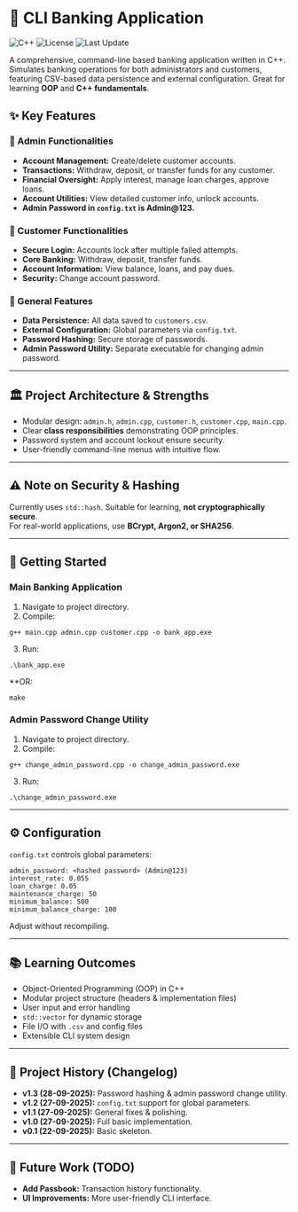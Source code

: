 # 🏦 CLI Banking Application

![C++](https://img.shields.io/badge/Language-C++-blue)
![License](https://img.shields.io/badge/License-MIT-green)
![Last Update](https://img.shields.io/badge/Last%20Update-28--09--2025-orange)

A comprehensive, command-line based banking application written in C++. Simulates banking operations for both administrators and customers, featuring CSV-based data persistence and external configuration. Great for learning **OOP** and **C++ fundamentals**.


## ✨ Key Features

### 🤵 Admin Functionalities
- **Account Management:** Create/delete customer accounts.  
- **Transactions:** Withdraw, deposit, or transfer funds for any customer.  
- **Financial Oversight:** Apply interest, manage loan charges, approve loans.  
- **Account Utilities:** View detailed customer info, unlock accounts.
- **Admin Password in `config.txt` is Admin@123.**

### 👤 Customer Functionalities
- **Secure Login:** Accounts lock after multiple failed attempts.  
- **Core Banking:** Withdraw, deposit, transfer funds.  
- **Account Information:** View balance, loans, and pay dues.  
- **Security:** Change account password.  

### 🔧 General Features
- **Data Persistence:** All data saved to `customers.csv`.  
- **External Configuration:** Global parameters via `config.txt`.  
- **Password Hashing:** Secure storage of passwords.  
- **Admin Password Utility:** Separate executable for changing admin password.  

---

## 🏛️ Project Architecture & Strengths
- Modular design: `admin.h`, `admin.cpp`, `customer.h`, `customer.cpp`, `main.cpp`.  
- Clear **class responsibilities** demonstrating OOP principles.  
- Password system and account lockout ensure security.  
- User-friendly command-line menus with intuitive flow.  

---

## ⚠️ Note on Security & Hashing
Currently uses `std::hash`. Suitable for learning, **not cryptographically secure**.  
For real-world applications, use **BCrypt, Argon2, or SHA256**.

---

## 🚀 Getting Started

### Main Banking Application
1. Navigate to project directory.  
2. Compile:

```
g++ main.cpp admin.cpp customer.cpp -o bank_app.exe
```

3. Run:

```
.\bank_app.exe
```

**OR:
```
make
```

### Admin Password Change Utility
1. Navigate to project directory.  
2. Compile:

```
g++ change_admin_password.cpp -o change_admin_password.exe
```

3. Run:

```
.\change_admin_password.exe
```

---

## ⚙️ Configuration

`config.txt` controls global parameters:

```text
admin_password: <hashed password> (Admin@123)
interest_rate: 0.055
loan_charge: 0.05
maintenance_charge: 50
minimum_balance: 500
minimum_balance_charge: 100
```

Adjust without recompiling.

---

## 📚 Learning Outcomes
- Object-Oriented Programming (OOP) in C++  
- Modular project structure (headers & implementation files)  
- User input and error handling  
- `std::vector` for dynamic storage  
- File I/O with `.csv` and config files  
- Extensible CLI system design  

---

## 📜 Project History (Changelog)
- **v1.3 (28-09-2025):** Password hashing & admin password change utility.  
- **v1.2 (27-09-2025):** `config.txt` support for global parameters.  
- **v1.1 (27-09-2025):** General fixes & polishing.  
- **v1.0 (27-09-2025):** Full basic implementation.  
- **v0.1 (22-09-2025):** Basic skeleton.

---

## 🎯 Future Work (TODO)
- **Add Passbook:** Transaction history functionality.  
- **UI Improvements:** More user-friendly CLI interface.
